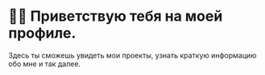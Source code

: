 # 🤙🏼 Приветствую тебя на моей профиле.
Здесь ты сможешь увидеть мои проекты, узнать краткую информацию обо мне и так далее.


